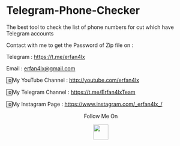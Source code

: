# Telegram-Phone-Checker
The best tool to check the list of phone numbers for cut which have Telegram accounts

Contact with me to get the Password of Zip file on :

 Telegram : https://t.me/erfan4lx
  
 Email : erfan4lx@gmail.com

🆔My YouTube Channel : http://youtube.com/erfan4lx

🆔My Telegram Channel : https://t.me/Erfan4lxTeam

🆔My Instagram Page : https://www.instagram.com/_erfan4lx_/

<p align="center">
  Follow Me On
</p>
<p align="center">
  <a href="https://www.youtube.com/c/erfan4lx?sub_confirmation=1">
    <img src="https://www.iconsdb.com/icons/preview/black/youtube-4-xxl.png" width="40" height="40">
  </a>
</p>

